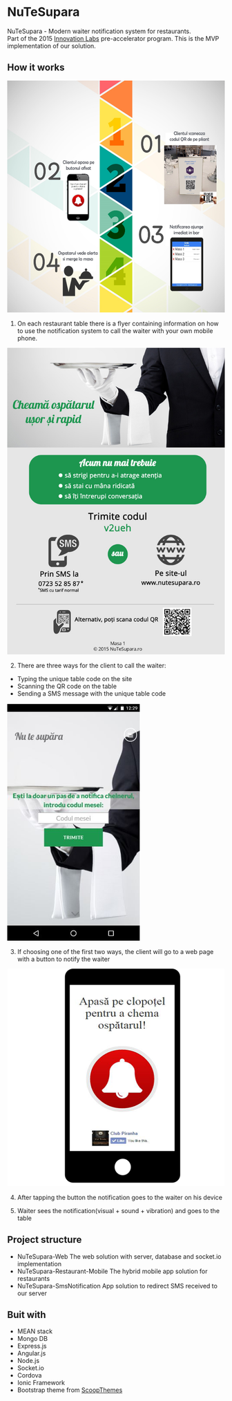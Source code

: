 # NuTeSupara
NuTeSupara - Modern waiter notification system for restaurants. </br>
Part of the 2015 <a href="http://www.innovationlabs.ro/teams/Nu%20te%20supara/" target="_blank">Innovation Labs</a> pre-accelerator program.
This is the MVP implementation of our solution.

## How it works
![How it works](screenshots/how-it-works.jpg?raw=true "How it works")

1. On each restaurant table there is a flyer containing information on how to use the notification system to call the waiter with your own mobile phone.

![Flyer](screenshots/NuteSupara-table-flyer.jpg?raw=true "Flyer")

2. There are three ways for the client to call the waiter:
 - Typing the unique table code on the site
 - Scanning the QR code on the table
 - Sending a SMS message with the unique table code

![Home](screenshots/home.JPG?raw=true "Home")

3. If choosing one of the first two ways, the client will go to a web page with a button to notify the waiter

![After scan](screenshots/afterScanningQR.png?raw=true "After scan")

4. After tapping the button the notification goes to the waiter on his device

5. Waiter sees the notification(visual + sound + vibration) and goes to the table

## Project structure

 - NuTeSupara-Web 
The web solution with server, database and socket.io implementation
 - NuTeSupara-Restaurant-Mobile
The hybrid mobile app solution for restaurants 
 - NuTeSupara-SmsNotification
App solution to redirect SMS received to our server

## Buit with
 - MEAN stack
  - Mongo DB
  - Express.js
  - Angular.js
  - Node.js
 - Socket.io
 - Cordova
 - Ionic Framework
 - Bootstrap theme from <a href="http://www.scoopthemes.com/" target="_blank">ScoopThemes</a>
